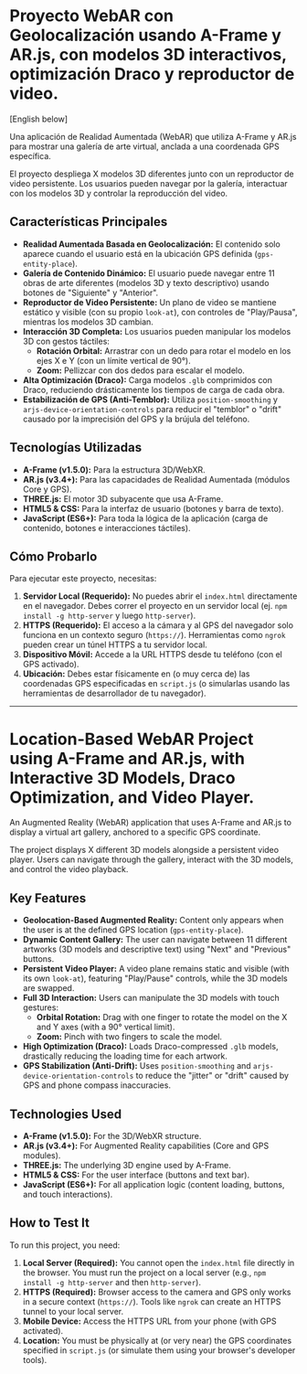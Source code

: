 # Proyecto WebAR con Geolocalización usando A-Frame y AR.js, con modelos 3D interactivos, optimización Draco y reproductor de video.

[English below]

Una aplicación de Realidad Aumentada (WebAR) que utiliza A-Frame y AR.js para mostrar una galería de arte virtual, anclada a una coordenada GPS específica.

El proyecto despliega X modelos 3D diferentes junto con un reproductor de video persistente. Los usuarios pueden navegar por la galería, interactuar con los modelos 3D y controlar la reproducción del video.

## Características Principales

* **Realidad Aumentada Basada en Geolocalización:** El contenido solo aparece cuando el usuario está en la ubicación GPS definida (`gps-entity-place`).
* **Galería de Contenido Dinámico:** El usuario puede navegar entre 11 obras de arte diferentes (modelos 3D y texto descriptivo) usando botones de "Siguiente" y "Anterior".
* **Reproductor de Video Persistente:** Un plano de video se mantiene estático y visible (con su propio `look-at`), con controles de "Play/Pausa", mientras los modelos 3D cambian.
* **Interacción 3D Completa:** Los usuarios pueden manipular los modelos 3D con gestos táctiles:
    * **Rotación Orbital:** Arrastrar con un dedo para rotar el modelo en los ejes X e Y (con un límite vertical de 90°).
    * **Zoom:** Pellizcar con dos dedos para escalar el modelo.
* **Alta Optimización (Draco):** Carga modelos `.glb` comprimidos con Draco, reduciendo drásticamente los tiempos de carga de cada obra.
* **Estabilización de GPS (Anti-Temblor):** Utiliza `position-smoothing` y `arjs-device-orientation-controls` para reducir el "temblor" o "drift" causado por la imprecisión del GPS y la brújula del teléfono.

## Tecnologías Utilizadas

* **A-Frame (v1.5.0):** Para la estructura 3D/WebXR.
* **AR.js (v3.4+):** Para las capacidades de Realidad Aumentada (módulos Core y GPS).
* **THREE.js:** El motor 3D subyacente que usa A-Frame.
* **HTML5 & CSS:** Para la interfaz de usuario (botones y barra de texto).
* **JavaScript (ES6+):** Para toda la lógica de la aplicación (carga de contenido, botones e interacciones táctiles).

## Cómo Probarlo

Para ejecutar este proyecto, necesitas:

1.  **Servidor Local (Requerido):** No puedes abrir el `index.html` directamente en el navegador. Debes correr el proyecto en un servidor local (ej. `npm install -g http-server` y luego `http-server`).
2.  **HTTPS (Requerido):** El acceso a la cámara y al GPS del navegador solo funciona en un contexto seguro (`https://`). Herramientas como `ngrok` pueden crear un túnel HTTPS a tu servidor local.
3.  **Dispositivo Móvil:** Accede a la URL HTTPS desde tu teléfono (con el GPS activado).
4.  **Ubicación:** Debes estar físicamente en (o muy cerca de) las coordenadas GPS especificadas en `script.js` (o simularlas usando las herramientas de desarrollador de tu navegador).

------------------------------------------------------------------------

# Location-Based WebAR Project using A-Frame and AR.js, with Interactive 3D Models, Draco Optimization, and Video Player.

An Augmented Reality (WebAR) application that uses A-Frame and AR.js to display a virtual art gallery, anchored to a specific GPS coordinate.

The project displays X different 3D models alongside a persistent video player. Users can navigate through the gallery, interact with the 3D models, and control the video playback.

## Key Features

* **Geolocation-Based Augmented Reality:** Content only appears when the user is at the defined GPS location (`gps-entity-place`).
* **Dynamic Content Gallery:** The user can navigate between 11 different artworks (3D models and descriptive text) using "Next" and "Previous" buttons.
* **Persistent Video Player:** A video plane remains static and visible (with its own `look-at`), featuring "Play/Pause" controls, while the 3D models are swapped.
* **Full 3D Interaction:** Users can manipulate the 3D models with touch gestures:
    * **Orbital Rotation:** Drag with one finger to rotate the model on the X and Y axes (with a 90° vertical limit).
    * **Zoom:** Pinch with two fingers to scale the model.
* **High Optimization (Draco):** Loads Draco-compressed `.glb` models, drastically reducing the loading time for each artwork.
* **GPS Stabilization (Anti-Drift):** Uses `position-smoothing` and `arjs-device-orientation-controls` to reduce the "jitter" or "drift" caused by GPS and phone compass inaccuracies.

## Technologies Used

* **A-Frame (v1.5.0):** For the 3D/WebXR structure.
* **AR.js (v3.4+):** For Augmented Reality capabilities (Core and GPS modules).
* **THREE.js:** The underlying 3D engine used by A-Frame.
* **HTML5 & CSS:** For the user interface (buttons and text bar).
* **JavaScript (ES6+):** For all application logic (content loading, buttons, and touch interactions).

## How to Test It

To run this project, you need:

1.  **Local Server (Required):** You cannot open the `index.html` file directly in the browser. You must run the project on a local server (e.g., `npm install -g http-server` and then `http-server`).
2.  **HTTPS (Required):** Browser access to the camera and GPS only works in a secure context (`https://`). Tools like `ngrok` can create an HTTPS tunnel to your local server.
3.  **Mobile Device:** Access the HTTPS URL from your phone (with GPS activated).
4.  **Location:** You must be physically at (or very near) the GPS coordinates specified in `script.js` (or simulate them using your browser's developer tools).
